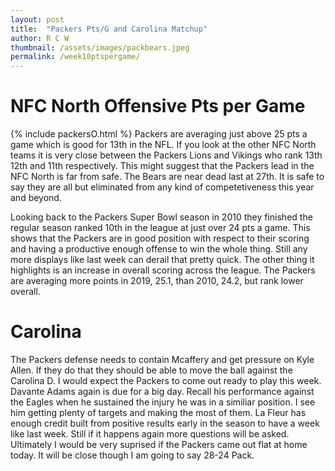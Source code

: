 ```yaml
---
layout: post
title:  "Packers Pts/G and Carolina Matchup"
author: R C W
thumbnail: /assets/images/packbears.jpeg
permalink: /week10ptspergame/
---
```

  

# NFC North Offensive Pts per Game
{% include packersO.html %}
Packers are averaging just above 25 pts a game which is good for 13th in the NFL.  If you look at the other NFC North teams it is very close between the Packers Lions and Vikings who rank 13th 12th and 11th respectively.  This might suggest that the Packers lead in the NFC North is far from safe.  The Bears are near dead last at 27th.  It is safe to say they are all but eliminated from any kind of competetiveness this year and beyond.

Looking back to the Packers Super Bowl season in 2010 they finished the regular season ranked 10th in the league at just over 24 pts a game.  This shows that the Packers are in good position with respect to their scoring and having a productive enough offense to win the whole thing.  Still any more displays like last week can derail that pretty quick. The other thing it highlights is an increase in overall scoring across the league. The Packers are averaging more points in 2019, 25.1, than 2010, 24.2, but rank lower overall.

# Carolina
The Packers defense needs to contain Mcaffery and get pressure on Kyle Allen.  If they do that they should be able to move the ball against the Carolina D.  I would expect the Packers to come out ready to play this week. Davante Adams again is due for a big day.  Recall his performance against the Eagles when he sustained the injury he was in a similiar position.  I see him getting plenty of targets and making the most of them.  La Fleur has enough credit built from positive results early in the season to have a week like last week. Still if it happens again more questions will be asked.  Ultimately I would be very suprised if the Packers came out flat at home today.  It will be close though I am going to say 28-24 Pack. 